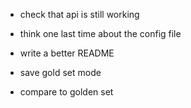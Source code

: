 - check that api is still working
- think one last time about the config file
- write a better README

- save gold set mode
- compare to golden set